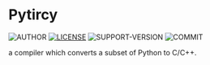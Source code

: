 # Pytircy
![AUTHOR](https://img.shields.io/badge/author-Temps233-blue) [![LICENSE](https://img.shields.io/badge/license-MIT-8BB903)](https://github.com/Temps233/Pytircy/blob/master/LICENSE) ![SUPPORT-VERSION](https://img.shields.io/badge/python-3.8_|_3.9_|_3.10_|_3.11_|_3.12-0274B5)
![COMMIT](https://img.shields.io/github/last-commit/Temps233/Pytircy)

a compiler which converts a subset of Python to C/C++.
